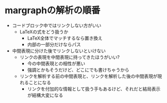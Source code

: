 # margraphの解析の順番

- コードブロック中ではリンクしない方がいい
  - LaTeXの式をどう扱うか
    - LaTeX全体でマッチするなら置き換え
    - 内部の一部分だけならパス
- 中間表現に分けた後でリンクしないといけない
  - リンクの表現を中間表現に持ってきたほうがいい?
    - 今の中間表現との相性が悪い
    - 強調とかもそうだけど、どこにでも書けちゃうから
  - リンクを解析する前の中間表現と、リンクを解析した後の中間表現が現れることになる
    - リンクを付加的な情報として扱う手もあるけど、それだと結局表示が結構大変になる
